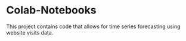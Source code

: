 # Colab-Notebooks

This project contains code that allows for time series forecasting using website visits data.
